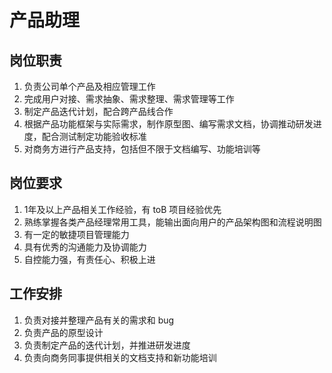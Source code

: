 # 产品助理

## 岗位职责
1. 负责公司单个产品及相应管理工作
2. 完成用户对接、需求抽象、需求整理、需求管理等工作
3. 制定产品迭代计划，配合跨产品线合作
4. 根据产品功能框架与实际需求，制作原型图、编写需求文档，协调推动研发进度，配合测试制定功能验收标准
5. 对商务方进行产品支持，包括但不限于文档编写、功能培训等

## 岗位要求
1. 1年及以上产品相关工作经验，有 toB 项目经验优先
2. 熟练掌握各类产品经理常用工具，能输出面向用户的产品架构图和流程说明图
3. 有一定的敏捷项目管理能力
4. 具有优秀的沟通能力及协调能力
5. 自控能力强，有责任心、积极上进

## 工作安排
1. 负责对接并整理产品有关的需求和 bug
2. 负责产品的原型设计
3. 负责制定产品的迭代计划，并推进研发进度
4. 负责向商务同事提供相关的文档支持和新功能培训
